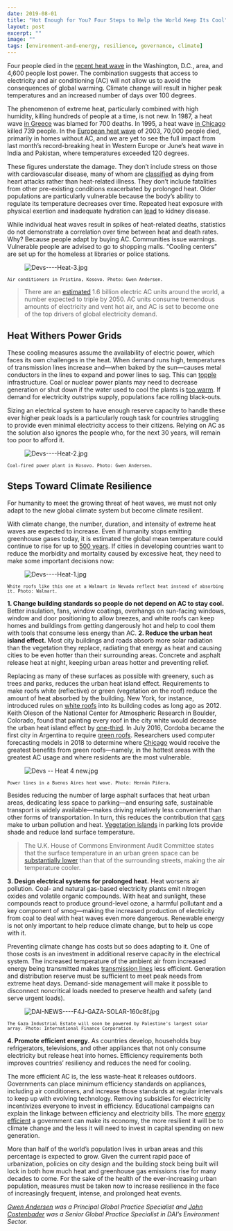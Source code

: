 ```yaml
---
date: 2019-08-01
title: "Hot Enough for You? Four Steps to Help the World Keep Its Cool"
layout: post
excerpt: ""
image: ""
tags: [environment-and-energy, resilience, governance, climate]
---
```

<p>Four people died in the <a href="https://www.cbsnews.com/live-news/heat-wave-2019-extreme-heat-advisory-warning-deaths-latest-weather-forecast-us-nyc-2019-07-20/">recent heat wave</a> in the Washington, D.C., area, and 4,600 people lost power. The combination suggests that access to electricity and air conditioning (AC) will not allow us to avoid the consequences of global warming. Climate change will result in higher peak temperatures and an increased number of days over 100 degrees.</p><p>The phenomenon of extreme heat, particularly combined with high humidity, killing hundreds of people at a time, is not new. In 1987, a heat wave <a href="https://www.latimes.com/archives/la-xpm-1987-07-27-mn-3971-story.html">in Greece</a> was blamed for 700 deaths. In 1995, a heat wave <a href="https://www.citylab.com/environment/2019/06/extreme-heat-wave-data-deaths-health-risks-climate-change/590941/">in Chicago</a> killed 739 people. In the <a href="https://www.nationalgeographic.com/environment/2019/06/europe-has-had-five-500-year-summers-in-15-years/">European heat wave</a> of 2003, 70,000 people died, primarily in homes without AC, and we are yet to see the full impact from last month’s record-breaking heat in Western Europe or June’s heat wave in India and Pakistan, where temperatures exceeded 120 degrees.</p><p>These figures understate the damage. They don’t include stress on those with cardiovascular disease, many of whom are <a href="https://www.eurekalert.org/pub_releases/2018-03/acoc-hao022718.php?utm_source=Climate+News+Network&amp;utm_campaign=c7c5130976-">classified</a> as dying from heart attacks rather than heat-related illness. They don’t include fatalities from other pre-existing conditions exacerbated by prolonged heat. Older populations are particularly vulnerable because the body’s ability to regulate its temperature decreases over time. Repeated heat exposure with physical exertion and inadequate hydration can <a href="https://www.ncbi.nlm.nih.gov/pmc/articles/PMC4974898/">lead</a> to kidney disease.</p><p>While individual heat waves result in spikes of heat-related deaths, statistics do not demonstrate a correlation over time between heat and death rates. Why? Because people adapt by buying AC. Communities issue warnings. Vulnerable people are advised to go to shopping malls. “Cooling centers” are set up for the homeless at libraries or police stations.</p><figure class="kg-card kg-image-card"><img src="https://pubs.ghost.io/uploads/Devs----Heat-3.jpg" class="kg-image" alt="Devs----Heat-3.jpg" loading="lazy"></figure><p><code><code>Air conditioners in Pristina, Kosovo. Photo: Gwen Andersen.</code></code></p><blockquote>There are an <a href="https://edition.cnn.com/2019/07/26/europe/ac-climate-crisis-heat-waves-intl/index.html">estimated</a> 1.6 billion electric AC units around the world, a number expected to triple by 2050. AC units consume tremendous amounts of electricity and vent hot air, and AC is set to become one of the top drivers of global electricity demand.</blockquote><h2 id="heat-withers-power-grids">Heat Withers Power Grids</h2><p>These cooling measures assume the availability of electric power, which faces its own challenges in the heat. When demand runs high, temperatures of transmission lines increase and—when baked by the sun—causes metal conductors in the lines to expand and power lines to sag. This can <a href="https://www.eenews.net/stories/1060771407">topple</a> infrastructure. Coal or nuclear power plants may need to decrease generation or shut down if the water used to cool the plants is <a href="https://www.eenews.net/stories/1060771407">too warm</a>. If demand for electricity outstrips supply, populations face rolling black-outs.</p><p>Sizing an electrical system to have enough reserve capacity to handle these ever higher peak loads is a particularly rough task for countries struggling to provide even minimal electricity access to their citizens. Relying on AC as the solution also ignores the people who, for the next 30 years, will remain too poor to afford it.</p><figure class="kg-card kg-image-card"><img src="https://pubs.ghost.io/uploads/Devs----Heat-2.jpg" class="kg-image" alt="Devs----Heat-2.jpg" loading="lazy"></figure><p><code><code>Coal-fired power plant in Kosovo. Photo: Gwen Andersen.</code></code></p><h2 id="steps-toward-climate-resilience">Steps Toward Climate Resilience</h2><p>For humanity to meet the growing threat of heat waves, we must not only adapt to the new global climate system but become climate resilient.</p><p>With climate change, the number, duration, and intensity of extreme heat waves are expected to increase. Even if humanity stops emitting greenhouse gases today, it is estimated the global mean temperature could continue to rise for up to <a href="https://www.princeton.edu/news/2013/11/24/even-if-emissions-stop-carbon-dioxide-could-warm-earth-centuries">500 years</a>. If cities in developing countries want to reduce the morbidity and mortality caused by excessive heat, they need to make some important decisions now:</p><figure class="kg-card kg-image-card"><img src="https://pubs.ghost.io/uploads/Devs----Heat-1.jpg" class="kg-image" alt="Devs----Heat-1.jpg" loading="lazy"></figure><p><code><code>White roofs like this one at a Walmart in Nevada reflect heat instead of absorbing it. Photo: Walmart.</code></code></p><p><strong>1. Change building standards so people do not depend on AC to stay cool.</strong> Better insulation, fans, window coatings, overhangs on sun-facing windows, window and door positioning to allow breezes, and white roofs can keep homes and buildings from getting dangerously hot and help to cool them with tools that consume less energy than AC. <strong>2. Reduce the urban heat island effect.</strong> Most city buildings and roads absorb more solar radiation than the vegetation they replace, radiating that energy as heat and causing cities to be even hotter than their surrounding areas. Concrete and asphalt release heat at night, keeping urban areas hotter and preventing relief.</p><p>Replacing as many of these surfaces as possible with greenery, such as trees and parks, reduces the urban heat island effect. Requirements to make roofs white (reflective) or green (vegetation on the roof) reduce the amount of heat absorbed by the building. New York, for instance, introduced rules on <a href="https://e360.yale.edu/features/urban-heat-can-white-roofs-help-cool-the-worlds-warming-cities">white roofs</a> into its building codes as long ago as 2012. Keith Oleson of the National Center for Atmospheric Research in Boulder, Colorado, found that painting every roof in the city white would decrease the urban heat island effect by <a href="https://e360.yale.edu/features/urban-heat-can-white-roofs-help-cool-the-worlds-warming-cities">one-third</a>. In July 2016, Cordoba became the first city in Argentina to require <a href="https://news.nationalgeographic.com/2016/10/san-francisco-green-roof-law/">green roofs</a>. Researchers used computer forecasting models in 2018 to determine where <a href="https://iopscience.iop.org/article/10.1088/1748-9326/aad93c">Chicago</a> would receive the greatest benefits from green roofs—namely, in the hottest areas with the greatest AC usage and where residents are the most vulnerable.</p><figure class="kg-card kg-image-card"><img src="https://pubs.ghost.io/uploads/Devs%20--%20Heat%204%20new.jpg" class="kg-image" alt="Devs -- Heat 4 new.jpg" loading="lazy"></figure><p><code><code>Power lines in a Buenos Aires heat wave. Photo: Hernán Piñera.</code></code></p><p>Besides reducing the number of large asphalt surfaces that heat urban areas, dedicating less space to parking—and ensuring safe, sustainable transport is widely available—makes driving relatively less convenient than other forms of transportation. In turn, this reduces the contribution that <a href="https://waset.org/publications/10002199/impact-of-the-transport-on-the-urban-heat-island">cars</a> make to urban pollution and heat. <a href="https://www.researchgate.net/publication/229362808_Evaluating_the_potential_for_urban_heat-island_mitigation_by_greening_parking_lots">Vegetation islands</a> in parking lots provide shade and reduce land surface temperature.</p><blockquote>The U.K. House of Commons Environment Audit Committee states that the surface temperature in an urban green space can be <a href="https://edition.cnn.com/2019/07/26/europe/ac-climate-crisis-heat-waves-intl/index.html">substantially lower</a> than that of the surrounding streets, making the air temperature cooler.</blockquote><p><strong>3. Design electrical systems for prolonged heat.</strong> Heat worsens air pollution. Coal- and natural gas-based electricity plants emit nitrogen oxides and volatile organic compounds. With heat and sunlight, these compounds react to produce ground-level ozone, a harmful pollutant and a key component of smog—making the increased production of electricity from coal to deal with heat waves even more dangerous. Renewable energy is not only important to help reduce climate change, but to help us cope with it.</p><p>Preventing climate change has costs but so does adapting to it. One of those costs is an investment in additional reserve capacity in the electrical system. The increased temperature of the ambient air from increased energy being transmitted makes <a href="https://www.eenews.net/stories/1060771407">transmission lines</a> less efficient. Generation and distribution reserve must be sufficient to meet peak needs from extreme heat days. Demand-side management will make it possible to disconnect noncritical loads needed to preserve health and safety (and serve urgent loads).</p><figure class="kg-card kg-image-card"><img src="https://pubs.ghost.io/uploads/DAI-NEWS----F4J-GAZA-SOLAR-160c8f.jpg" class="kg-image" alt="DAI-NEWS----F4J-GAZA-SOLAR-160c8f.jpg" loading="lazy"></figure><p><code><code>The Gaza Industrial Estate will soon be powered by Palestine's largest solar array. Photo: International Finance Corporation.</code></code></p><p><strong>4. Promote efficient energy.</strong> As countries develop, households buy refrigerators, televisions, and other appliances that not only consume electricity but release heat into homes. Efficiency requirements both improves countries’ resiliency and reduces the need for cooling.</p><p>The more efficient AC is, the less waste-heat it releases outdoors. Governments can place minimum efficiency standards on appliances, including air conditioners, and increase those standards at regular intervals to keep up with evolving technology. Removing subsidies for electricity incentivizes everyone to invest in efficiency. Educational campaigns can explain the linkage between efficiency and electricity bills. The more <a href="https://www.dai.com/news/dai-led-solar-financing-project-in-palestine-wins-excellence-award-from-world-bank">energy efficient</a> a government can make its economy, the more resilient it will be to climate change and the less it will need to invest in capital spending on new generation.</p><p>More than half of the world’s population lives in urban areas and this percentage is expected to grow. Given the current rapid pace of urbanization, policies on city design and the building stock being built will lock in both how much heat and greenhouse gas emissions rise for many decades to come. For the sake of the health of the ever-increasing urban population, measures must be taken now to increase resilience in the face of increasingly frequent, intense, and prolonged heat events.</p><p><em><a href="https://www.linkedin.com/in/gwenandersen/">Gwen Andersen</a> was a Principal Global Practice Specialist and <a href="https://www.linkedin.com/in/johncostenbader/">John Costenbader</a> was a Senior Global Practice Specialist in DAI’s Environment Sector.</em></p>
  